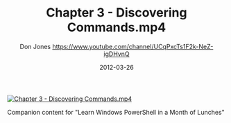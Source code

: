 ﻿---
title: Chapter 3 - Discovering Commands.mp4
date: 2012-03-26
tags: MonthOfLunches, English, Playlist, Powershell Month of Lunches
author: Don Jones https://www.youtube.com/channel/UCqPxcTs1F2k-NeZ-igDHvnQ
---

[![Chapter 3 - Discovering Commands.mp4](https://i4.ytimg.com/vi/s3VC-gHIuE8/hqdefault.jpg "Chapter 3 - Discovering Commands.mp4")](https://www.youtube.com/watch?v=s3VC-gHIuE8)

Companion content for "Learn Windows PowerShell in a Month of Lunches"
